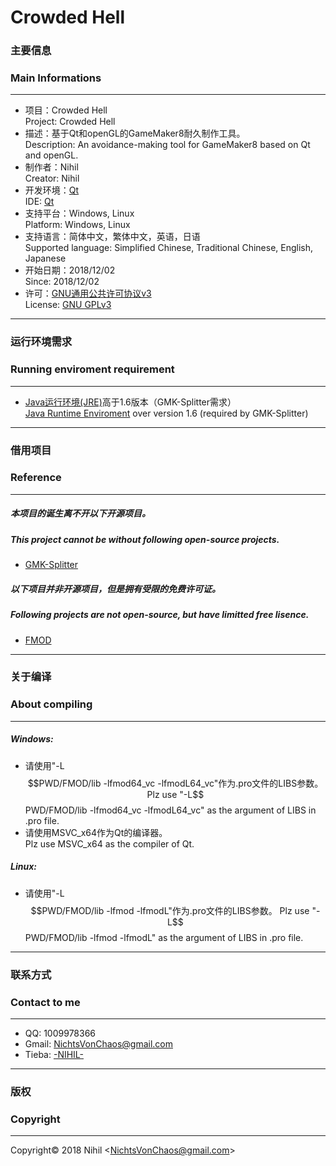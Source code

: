 # Crowded Hell
### 主要信息
### Main Informations
____
* 项目：Crowded Hell  
 Project: Crowded Hell
* 描述：基于Qt和openGL的GameMaker8耐久制作工具。  
 Description: An avoidance-making tool for GameMaker8 based on Qt and openGL.
* 制作者：Nihil  
 Creator: Nihil
* 开发环境：[Qt](https://www.qt.io/ )  
 IDE: [Qt](https://www.qt.io/)
* 支持平台：Windows, Linux  
 Platform: Windows, Linux
* 支持语言：简体中文，繁体中文，英语，日语  
 Supported language: Simplified Chinese, Traditional Chinese, English, Japanese
* 开始日期：2018/12/02  
 Since: 2018/12/02
* 许可：[GNU通用公共许可协议v3](https://zh.wikipedia.org/wiki/GNU%E9%80%9A%E7%94%A8%E5%85%AC%E5%85%B1%E8%AE%B8%E5%8F%AF%E8%AF%81 "维基百科：GNU通用公共许可协议")  
 License: [GNU GPLv3](https://en.wikipedia.org/wiki/GNU_General_Public_License "Wikipedia: GNU General Public License")  
____
### 运行环境需求
### Running enviroment requirement
____
* [Java运行环境(JRE)](https://www.oracle.com/technetwork/java/javase/downloads/jre8-downloads-2133155.html "Java SE Runtime Environment 8 Download")高于1.6版本（GMK-Splitter需求）  
 [Java Runtime Enviroment](https://www.oracle.com/technetwork/java/javase/downloads/jre8-downloads-2133155.html "Java SE Runtime Environment 8 Download") over version 1.6 (required by GMK-Splitter)
____
### 借用项目
### Reference
____
##### 本项目的诞生离不开以下开源项目。
##### This project cannot be without following open-source projects.
* [GMK-Splitter](https://github.com/Medo42/Gmk-Splitter)
##### 以下项目并非开源项目，但是拥有受限的免费许可证。
##### Following projects are not open-source, but have limitted free lisence.
* [FMOD](https://www.fmod.com/)
____
### 关于编译
### About compiling
____
##### Windows:
* 请使用"-L$$PWD/FMOD/lib -lfmod64_vc -lfmodL64_vc"作为.pro文件的LIBS参数。  
 Plz use "-L$$PWD/FMOD/lib -lfmod64_vc -lfmodL64_vc" as the argument of LIBS in .pro file.
* 请使用MSVC_x64作为Qt的编译器。  
 Plz use MSVC_x64 as the compiler of Qt.
##### Linux:
* 请使用"-L$$PWD/FMOD/lib -lfmod -lfmodL"作为.pro文件的LIBS参数。  
 Plz use "-L$$PWD/FMOD/lib -lfmod -lfmodL" as the argument of LIBS in .pro file.
____
### 联系方式
### Contact to me
____
* QQ: 1009978366
* Gmail: <NichtsVonChaos@gmail.com>
* Tieba: [-NIHIL-](http://tieba.baidu.com/home/main?un=towanoICIT)
____
### 版权
### Copyright
____
Copyright© 2018 Nihil \<NichtsVonChaos@gmail.com\>
